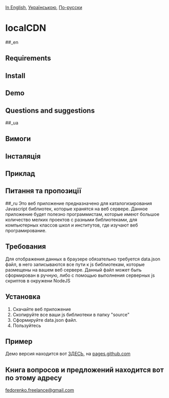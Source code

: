 [In English](https://github.com/fedorenko-dmitriy/localCDN/#in-english), [Українською](https://github.com/fedorenko-dmitriy/localCDN/#Українською), [По-русски](https://github.com/fedorenko-dmitriy/localCDN/#_ru)

# localCDN

##_en
## Requirements
## Install
## Demo
## Questions and suggestions


##_ua
## Вимоги
## Інсталяція
## Приклад
## Питання та пропозиції

##_ru
Это веб приложение предназначено для каталогизирования Javascript библиотек, которые хранятся на веб сервере.
Данное приложение будет полезно программистам, которые имеют большое количество мелких проектов с разными библиотеками,
для компьютерных классов школ и институтов, где изучают веб програмирование.

## Требования
Для отображения данных в браузере обязательно требуется data.json файл, в него записываются все пути к js библиотекам,
которые размещены на вашем веб сервере. Данный файл может быть сформирован в ручную, либо с помощью выполнения серверных
js скриптов в окружени NodeJS

## Установка
1. Скачайте веб приложение
2. Скопируйте все ваши js библиотеки в папку "source"
3. Сформируйте data.json файл.
4. Пользуйтесь

## Пример
Демо версия находится вот [ЗДЕСЬ](http://fedorenko-dmitriy.github.io/localCDN/), на [pages.github.com](https://pages.github.com/)

## Книга вопросов и предложений находится вот по этому адресу
 [fedorenko.freelance@gmail.com](mailto:fedorenko.freelance@gmail.com)



